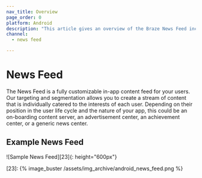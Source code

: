 ```yaml
---
nav_title: Overview
page_order: 0
platform: Android
description: "This article gives an overview of the Braze News Feed including examples."
channel:
  - news feed

---
```

# News Feed

The News Feed is a fully customizable in-app content feed for your users. Our targeting and segmentation allows you to create a stream of content that is individually catered to the interests of each user. Depending on their position in the user life cycle and the nature of your app, this could be an on-boarding content server, an advertisement center, an achievement center, or a generic news center.

## Example News Feed

![Sample News Feed][23]{: height="600px"}

[23]: {% image_buster /assets/img_archive/android_news_feed.png %}
